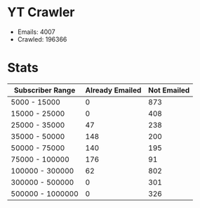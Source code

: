 # YT Crawler
- Emails: 4007
- Crawled: 196366

# Stats
| Subscriber Range  | Already Emailed | Not Emailed |
|-------|-------|-------|
| 5000 - 15000 | 0 | 873 |
| 15000 - 25000 | 0 | 408 |
| 25000 - 35000 | 47 | 238 |
| 35000 - 50000 | 148 | 200 |
| 50000 - 75000 | 140 | 195 |
| 75000 - 100000 | 176 | 91 |
| 100000 - 300000 | 62 | 802 |
| 300000 - 500000 | 0 | 301 |
| 500000 - 1000000 | 0 | 326 |
